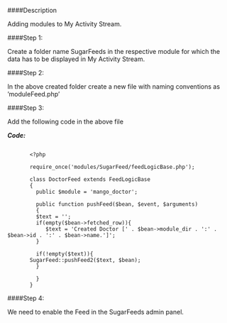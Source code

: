 ####Description

Adding modules to My Activity Stream.

####Step 1:

Create a folder name SugarFeeds in the respective module for which the data has to be displayed in My Activity Stream.

####Step 2:

In the above created folder create a new file with naming conventions as ’moduleFeed.php’ 

####Step 3:

Add the following code in the above file

**_Code:_**
	
```

       <?php

       require_once('modules/SugarFeed/feedLogicBase.php');

       class DoctorFeed extends FeedLogicBase
       {
	     public $module = 'mango_doctor';

	     public function pushFeed($bean, $event, $arguments)
	     {
    	 $text = '';
    	 if(empty($bean->fetched_row)){
        	$text = 'Created Doctor [' . $bean->module_dir . ':' . $bean->id . ':' . $bean->name.']';
    	 }

    	 if(!empty($text)){
       SugarFeed::pushFeed2($text, $bean);
    	 }

	     }
       }

```

####Step 4:

We need to enable the Feed in the SugarFeeds admin panel.
